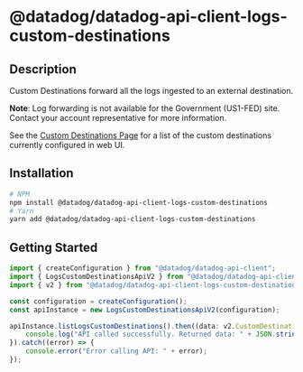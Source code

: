 # @datadog/datadog-api-client-logs-custom-destinations

## Description

Custom Destinations forward all the logs ingested to an external destination.

**Note**: Log forwarding is not available for the Government (US1-FED) site. Contact your account representative for more information.

See the [Custom Destinations Page](https://app.datadoghq.com/logs/pipelines/log-forwarding/custom-destinations)
for a list of the custom destinations currently configured in web UI.

## Installation

```sh
# NPM
npm install @datadog/datadog-api-client-logs-custom-destinations
# Yarn
yarn add @datadog/datadog-api-client-logs-custom-destinations
```

## Getting Started
```ts
import { createConfiguration } from "@datadog/datadog-api-client";
import { LogsCustomDestinationsApiV2 } from "@datadog/datadog-api-client-logs-custom-destinations";
import { v2 } from "@datadog/datadog-api-client-logs-custom-destinations";

const configuration = createConfiguration();
const apiInstance = new LogsCustomDestinationsApiV2(configuration);

apiInstance.listLogsCustomDestinations().then((data: v2.CustomDestinationsResponse) => {
    console.log("API called successfully. Returned data: " + JSON.stringify(data));
}).catch((error) => {
    console.error("Error calling API: " + error);
});
```